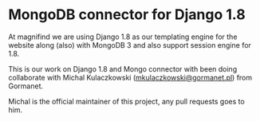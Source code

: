 # MongoDB connector for Django 1.8
At magnifind we are using Django 1.8 as our templating engine for the website along (also) with MongoDB 3 and also support session engine for 1.8.

This is our work on Django 1.8 and Mongo connector with been doing collaborate with Michal Kulaczkowski (<mkulaczkowski@gormanet.pl>) from Gormanet.

Michal is the official maintainer of this project, any pull requests goes to him.
